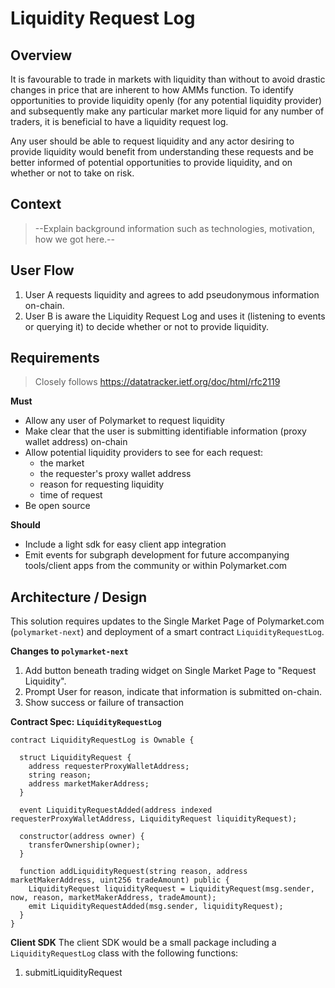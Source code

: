 # Liquidity Request Log

## Overview

It is favourable to trade in markets with liquidity than without to avoid drastic changes in price that are inherent to how AMMs function. To identify opportunities to provide liquidity openly (for any potential liquidity provider) and subsequently make any particular market more liquid for any number of traders, it is beneficial to have a liquidity request log.

Any user should be able to request liquidity and any actor desiring to provide liquidity would benefit from understanding these requests and be better informed of potential opportunities to provide liquidity, and on whether or not to take on risk.

## Context

> --Explain background information such as technologies, motivation, how we got here.--

## User Flow
1. User A requests liquidity and agrees to add pseudonymous information on-chain.
2. User B is aware the Liquidity Request Log and uses it (listening to events or querying it) to decide whether or not to provide liquidity.

## Requirements

> Closely follows https://datatracker.ietf.org/doc/html/rfc2119

**Must** 
- Allow any user of Polymarket to request liquidity
- Make clear that the user is submitting identifiable information (proxy wallet address) on-chain
- Allow potential liquidity providers to see for each request:
  - the market
  - the requester's proxy wallet address
  - reason for requesting liquidity
  - time of request
- Be open source

**Should**
- Include a light sdk for easy client app integration
- Emit events for subgraph development for future accompanying tools/client apps from the community or within Polymarket.com

## Architecture / Design
This solution requires updates to the Single Market Page of Polymarket.com (`polymarket-next`) and deployment of a smart contract `LiquidityRequestLog`.

**Changes to `polymarket-next`**
1. Add button beneath trading widget on Single Market Page to "Request Liquidity".
2. Prompt User for reason, indicate that information is submitted on-chain.
3. Show success or failure of transaction

**Contract Spec: `LiquidityRequestLog`**

```solidity
contract LiquidityRequestLog is Ownable {

  struct LiquidityRequest {
    address requesterProxyWalletAddress;
    string reason;
    address marketMakerAddress;
  }
  
  event LiquidityRequestAdded(address indexed requesterProxyWalletAddress, LiquidityRequest liquidityRequest);

  constructor(address owner) {
    transferOwnership(owner);
  }
  
  function addLiquidityRequest(string reason, address marketMakerAddress, uint256 tradeAmount) public {
    LiquidityRequest liquidityRequest = LiquidityRequest(msg.sender, now, reason, marketMakerAddress, tradeAmount);
    emit LiquidityRequestAdded(msg.sender, liquidityRequest);
  }
}
```

**Client SDK**
The client SDK would be a small package including a `LiquidityRequestLog` class with the following functions:
1. submitLiquidityRequest
